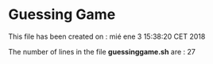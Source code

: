 # Guessing Game
This file has been created on : 
mié ene  3 15:38:20 CET 2018

The number of lines in the file **guessinggame.sh** are : 
27
